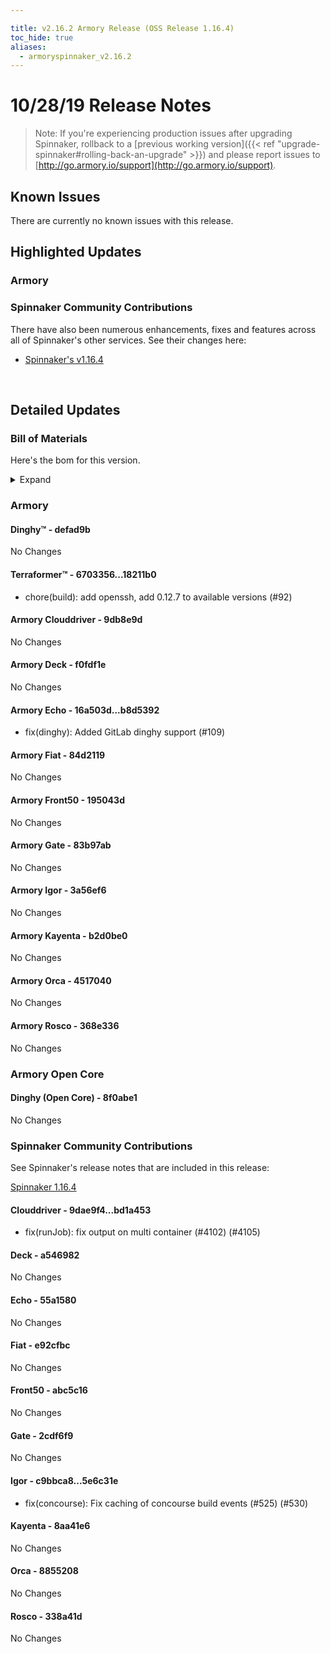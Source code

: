 ```yaml
---

title: v2.16.2 Armory Release (OSS Release 1.16.4)
toc_hide: true
aliases:
  - armoryspinnaker_v2.16.2
---
```


# 10/28/19 Release Notes


> Note: If you're experiencing production issues after upgrading Spinnaker, rollback to a [previous working version]({{< ref "upgrade-spinnaker#rolling-back-an-upgrade" >}}) and please report issues to [http://go.armory.io/support](http://go.armory.io/support).



## Known Issues
There are currently no known issues with this release.

## Highlighted Updates
### Armory

###  Spinnaker Community Contributions
There have also been numerous enhancements, fixes and features across all of Spinnaker's other services. See their changes here:  
* [Spinnaker's v1.16.4](https://www.spinnaker.io/community/releases/versions/1-16-4-changelog)  

<br>

## Detailed Updates

### Bill of Materials
Here's the bom for this version.
<details><summary>Expand</summary>
<pre class="highlight">
<code>version: 2.16.2-rc1118
timestamp: "2019-10-28 19:54:55"
services:
  clouddriver:
    version: 6.3.2-9db8e9d-bd1a453-rc12
  deck:
    version: 2.12.2-f0fdf1e-a546982-rc23
  dinghy:
    version: 0.0.4-defad9b-rc1280
  echo:
    version: 2.8.1-b8d5392-55a1580-rc10
  fiat:
    version: 1.7.0-84d2119-e92cfbc-rc4
  front50:
    version: 0.19.0-195043d-abc5c16-rc4
  gate:
    version: 1.12.1-83b97ab-2cdf6f9-rc8
  igor:
    version: 1.6.0-3a56ef6-5e6c31e-rc8
  kayenta:
    version: 0.11.0-b2d0be0-8aa41e6-rc5
  monitoring-daemon:
    version: 0.15.0-f626bb6-rc128
  monitoring-third-party:
    version: 0.15.0-f626bb6-rc128
  orca:
    version: 2.10.1-4517040-8855208-rc16
  rosco:
    version: 0.14.0-368e336-338a41d-rc8
  terraformer:
    version: 0.0.2-18211b0-rc4
dependencies:
  redis:
    version: 2:2.8.4-2
artifactSources:
  dockerRegistry: docker.io/armory</code>
</pre>
</details>


### Armory
#### Dinghy&trade; - defad9b
No Changes

#### Terraformer&trade; - 6703356...18211b0
 - chore(build): add openssh, add 0.12.7 to available versions (#92)

#### Armory Clouddriver  - 9db8e9d
No Changes

#### Armory Deck  - f0fdf1e
No Changes

#### Armory Echo  - 16a503d...b8d5392
 - fix(dinghy): Added GitLab dinghy support (#109)

#### Armory Fiat  - 84d2119
No Changes

#### Armory Front50  - 195043d
No Changes

#### Armory Gate  - 83b97ab
No Changes

#### Armory Igor  - 3a56ef6
No Changes

#### Armory Kayenta  - b2d0be0
No Changes

#### Armory Orca  - 4517040
No Changes

#### Armory Rosco  - 368e336
No Changes


### Armory Open Core
#### Dinghy (Open Core) - 8f0abe1
No Changes


###  Spinnaker Community Contributions
See Spinnaker's release notes that are included in this release:

[Spinnaker 1.16.4](https://www.spinnaker.io/community/releases/versions/1-16-4-changelog#individual-service-changes)  

#### Clouddriver  - 9dae9f4...bd1a453
 - fix(runJob): fix output on multi container (#4102) (#4105)

#### Deck  - a546982
No Changes

#### Echo  - 55a1580
No Changes

#### Fiat  - e92cfbc
No Changes

#### Front50  - abc5c16
No Changes

#### Gate  - 2cdf6f9
No Changes

#### Igor  - c9bbca8...5e6c31e
 - fix(concourse): Fix caching of concourse build events (#525) (#530)

#### Kayenta  - 8aa41e6
No Changes

#### Orca  - 8855208
No Changes

#### Rosco  - 338a41d
No Changes
